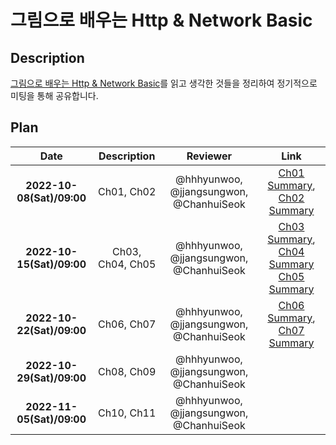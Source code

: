 # 그림으로 배우는 Http & Network Basic

## Description

[그림으로 배우는 Http & Network Basic](http://www.yes24.com/Product/Goods/15894097)를 읽고 생각한 것들을 정리하여 정기적으로 미팅을 통해 공유합니다.

## Plan

|           Date            |     Description     |                Reviewer                 |            Link                    |
| :-----------------------: | :-----------------: | :-------------------------------------: | :--------------------------------: |
| **2022-10-08(Sat)/09:00** |       Ch01, Ch02    | @hhhyunwoo, @jjangsungwon, @ChanhuiSeok | [Ch01 Summary](https://github.com/WhiteKow/http-network-basic-study/blob/main/summary/ch01.md), [Ch02 Summary](https://github.com/WhiteKow/http-network-basic-study/blob/main/summary/ch02.md)                                   |
| **2022-10-15(Sat)/09:00** |    Ch03, Ch04, Ch05 | @hhhyunwoo, @jjangsungwon, @ChanhuiSeok | [Ch03 Summary](https://github.com/WhiteKow/http-network-basic-study/blob/main/summary/ch03.md), [Ch04 Summary](https://github.com/WhiteKow/http-network-basic-study/blob/main/summary/ch04.md) [Ch05 Summary](https://github.com/WhiteKow/http-network-basic-study/blob/main/summary/ch05.md)                                   |
| **2022-10-22(Sat)/09:00** |       Ch06, Ch07    | @hhhyunwoo, @jjangsungwon, @ChanhuiSeok | [Ch06 Summary](https://github.com/WhiteKow/http-network-basic-study/blob/main/summary/ch06.md), [Ch07 Summary](https://github.com/WhiteKow/http-network-basic-study/blob/main/summary/ch07.md)                                   |
| **2022-10-29(Sat)/09:00** |       Ch08, Ch09    | @hhhyunwoo, @jjangsungwon, @ChanhuiSeok |                                    |
| **2022-11-05(Sat)/09:00** |       Ch10, Ch11    | @hhhyunwoo, @jjangsungwon, @ChanhuiSeok |                                    |
